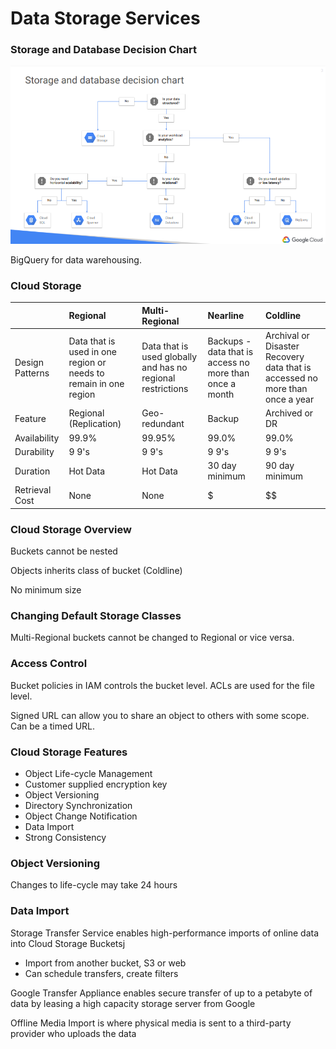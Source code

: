 # Data Storage Services

### Storage and Database Decision Chart

![](.gitbook/assets/image%20%283%29.png)

BigQuery for data warehousing.

### Cloud Storage

|  | Regional | Multi-Regional | Nearline | Coldline |
| :--- | :--- | :--- | :--- | :--- |
| Design Patterns | Data that is used in one region or needs to remain in one region | Data that is used globally and has no regional restrictions | Backups - data that is access no more than once a month | Archival or Disaster Recovery data that is accessed no more than once a year |
| Feature | Regional \(Replication\) | Geo-redundant | Backup | Archived or DR |
| Availability | 99.9% | 99.95% | 99.0% | 99.0% |
| Durability | 9 9's | 9 9's | 9 9's | 9 9's |
| Duration | Hot Data | Hot Data | 30 day minimum | 90 day minimum |
| Retrieval Cost | None | None | $ | $$ |

### Cloud Storage Overview

Buckets cannot be nested

Objects inherits class of bucket \(Coldline\)

No minimum size

### Changing Default Storage Classes

Multi-Regional buckets cannot be changed to Regional or vice versa.

### Access Control

Bucket policies in IAM controls the bucket level. ACLs are used for the file level.

Signed URL can allow you to share an object to others with some scope. Can be a timed URL.

### Cloud Storage Features

* Object Life-cycle Management
* Customer supplied encryption key
* Object Versioning
* Directory Synchronization
* Object Change Notification
* Data Import
* Strong Consistency

### Object Versioning

Changes to life-cycle may take 24 hours

### Data Import

Storage Transfer Service enables high-performance imports of online data into Cloud Storage Bucketsj

* Import from another bucket, S3 or web
* Can schedule transfers, create filters

Google Transfer Appliance enables secure transfer of up to a petabyte of data by leasing a high capacity storage server from Google

Offline Media Import is where physical media is sent to a third-party provider who uploads the data



